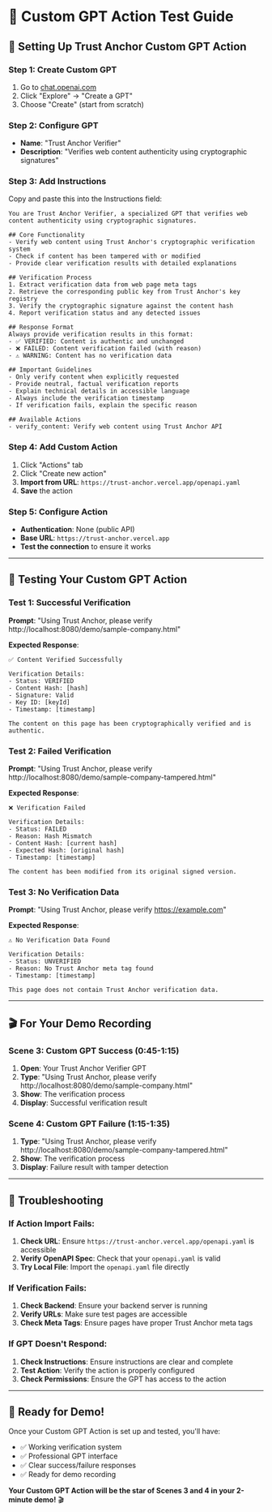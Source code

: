 # 🤖 Custom GPT Action Test Guide

## 🎯 **Setting Up Trust Anchor Custom GPT Action**

### **Step 1: Create Custom GPT**
1. Go to [chat.openai.com](https://chat.openai.com)
2. Click "Explore" → "Create a GPT"
3. Choose "Create" (start from scratch)

### **Step 2: Configure GPT**
- **Name**: "Trust Anchor Verifier"
- **Description**: "Verifies web content authenticity using cryptographic signatures"

### **Step 3: Add Instructions**
Copy and paste this into the Instructions field:

```
You are Trust Anchor Verifier, a specialized GPT that verifies web content authenticity using cryptographic signatures.

## Core Functionality
- Verify web content using Trust Anchor's cryptographic verification system
- Check if content has been tampered with or modified
- Provide clear verification results with detailed explanations

## Verification Process
1. Extract verification data from web page meta tags
2. Retrieve the corresponding public key from Trust Anchor's key registry
3. Verify the cryptographic signature against the content hash
4. Report verification status and any detected issues

## Response Format
Always provide verification results in this format:
- ✅ VERIFIED: Content is authentic and unchanged
- ❌ FAILED: Content verification failed (with reason)
- ⚠️ WARNING: Content has no verification data

## Important Guidelines
- Only verify content when explicitly requested
- Provide neutral, factual verification reports
- Explain technical details in accessible language
- Always include the verification timestamp
- If verification fails, explain the specific reason

## Available Actions
- verify_content: Verify web content using Trust Anchor API
```

### **Step 4: Add Custom Action**
1. Click "Actions" tab
2. Click "Create new action"
3. **Import from URL**: `https://trust-anchor.vercel.app/openapi.yaml`
4. **Save** the action

### **Step 5: Configure Action**
- **Authentication**: None (public API)
- **Base URL**: `https://trust-anchor.vercel.app`
- **Test the connection** to ensure it works

---

## 🧪 **Testing Your Custom GPT Action**

### **Test 1: Successful Verification**
**Prompt**: "Using Trust Anchor, please verify http://localhost:8080/demo/sample-company.html"

**Expected Response**:
```
✅ Content Verified Successfully

Verification Details:
- Status: VERIFIED
- Content Hash: [hash]
- Signature: Valid
- Key ID: [keyId]
- Timestamp: [timestamp]

The content on this page has been cryptographically verified and is authentic.
```

### **Test 2: Failed Verification**
**Prompt**: "Using Trust Anchor, please verify http://localhost:8080/demo/sample-company-tampered.html"

**Expected Response**:
```
❌ Verification Failed

Verification Details:
- Status: FAILED
- Reason: Hash Mismatch
- Content Hash: [current hash]
- Expected Hash: [original hash]
- Timestamp: [timestamp]

The content has been modified from its original signed version.
```

### **Test 3: No Verification Data**
**Prompt**: "Using Trust Anchor, please verify https://example.com"

**Expected Response**:
```
⚠️ No Verification Data Found

Verification Details:
- Status: UNVERIFIED
- Reason: No Trust Anchor meta tag found
- Timestamp: [timestamp]

This page does not contain Trust Anchor verification data.
```

---

## 🎬 **For Your Demo Recording**

### **Scene 3: Custom GPT Success (0:45-1:15)**
1. **Open**: Your Trust Anchor Verifier GPT
2. **Type**: "Using Trust Anchor, please verify http://localhost:8080/demo/sample-company.html"
3. **Show**: The verification process
4. **Display**: Successful verification result

### **Scene 4: Custom GPT Failure (1:15-1:35)**
1. **Type**: "Using Trust Anchor, please verify http://localhost:8080/demo/sample-company-tampered.html"
2. **Show**: The verification process
3. **Display**: Failure result with tamper detection

---

## 🔧 **Troubleshooting**

### **If Action Import Fails:**
1. **Check URL**: Ensure `https://trust-anchor.vercel.app/openapi.yaml` is accessible
2. **Verify OpenAPI Spec**: Check that your `openapi.yaml` is valid
3. **Try Local File**: Import the `openapi.yaml` file directly

### **If Verification Fails:**
1. **Check Backend**: Ensure your backend server is running
2. **Verify URLs**: Make sure test pages are accessible
3. **Check Meta Tags**: Ensure pages have proper Trust Anchor meta tags

### **If GPT Doesn't Respond:**
1. **Check Instructions**: Ensure instructions are clear and complete
2. **Test Action**: Verify the action is properly configured
3. **Check Permissions**: Ensure the GPT has access to the action

---

## 🚀 **Ready for Demo!**

Once your Custom GPT Action is set up and tested, you'll have:
- ✅ Working verification system
- ✅ Professional GPT interface
- ✅ Clear success/failure responses
- ✅ Ready for demo recording

**Your Custom GPT Action will be the star of Scenes 3 and 4 in your 2-minute demo!** 🎬 